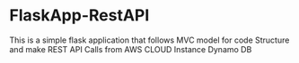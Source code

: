 # FlaskApp-RestAPI
This is a simple flask application that follows MVC model for code Structure and make REST API Calls from AWS CLOUD Instance Dynamo DB
